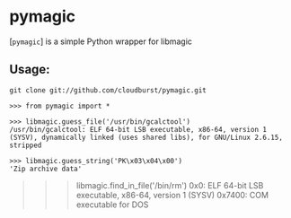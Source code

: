 # pymagic

[`pymagic`] is a simple Python wrapper for libmagic 

## Usage:

    git clone git://github.com/cloudburst/pymagic.git

    >>> from pymagic import *

    >>> libmagic.guess_file('/usr/bin/gcalctool')
    /usr/bin/gcalctool: ELF 64-bit LSB executable, x86-64, version 1 (SYSV), dynamically linked (uses shared libs), for GNU/Linux 2.6.15, stripped

    >>> libmagic.guess_string('PK\x03\x04\x00')
    'Zip archive data'

   >>> libmagic.find_in_file('/bin/rm')
    0x0: ELF 64-bit LSB executable, x86-64, version 1 (SYSV)
    0x7400: COM executable for DOS 
